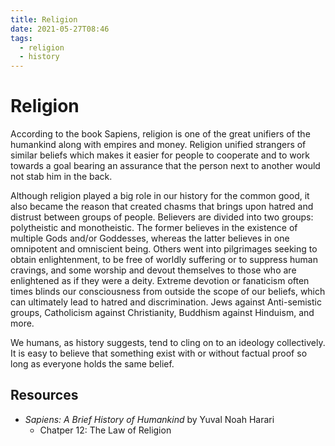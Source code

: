 ```yaml
---
title: Religion
date: 2021-05-27T08:46
tags:
  - religion
  - history
---
```



# Religion

According to the book Sapiens, religion is one of the great unifiers of the
humankind along with empires and money. Religion unified strangers of similar
beliefs which makes it easier for people to cooperate and to work towards
a goal bearing an assurance that the person next to another would not stab him
in the back.

Although religion played a big role in our history for the common good, it also
became the reason that created chasms that brings upon hatred and distrust
between groups of people. Believers are divided into two groups: polytheistic
and monotheistic. The former believes in the existence of multiple Gods and/or
Goddesses, whereas the latter believes in one omnipotent and omniscient being.
Others went into pilgrimages seeking to obtain enlightenment, to be free of
worldly suffering or to suppress human cravings, and some worship and devout
themselves to those who are enlightened as if they were a deity. Extreme
devotion or fanaticism often times blinds our consciousness from outside the
scope of our beliefs, which can ultimately lead to hatred and discrimination.
Jews against Anti-semistic groups, Catholicism against Christianity, Buddhism
against Hinduism, and more.

We humans, as history suggests, tend to cling on to an ideology collectively. It
is easy to believe that something exist with or without factual proof so long as
everyone holds the same belief.


## Resources

- _Sapiens: A Brief History of Humankind_ by Yuval Noah Harari
  - Chatper 12: The Law of Religion
